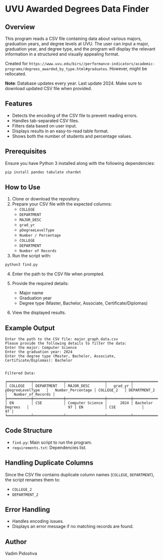 # UVU Awarded Degrees Data Finder

## Overview
This program reads a CSV file containing data about various majors, graduation years, and degree levels at UVU. The user can input a major, graduation year, and degree type, and the program will display the relevant information in a structured and visually appealing format.  

Created for `https://www.uvu.edu/birs//performance-indicators/academic-programs/degrees_awarded_by_type.html#graduates`.  However, might be rellocated.  

**Note**: Database updates every year. Last update 2024. Make sure to download updated CSV file when provided.  

## Features
- Detects the encoding of the CSV file to prevent reading errors.
- Handles tab-separated CSV files.
- Filters data based on user input.
- Displays results in an easy-to-read table format.
- Shows both the number of students and percentage values.

## Prerequisites
Ensure you have Python 3 installed along with the following dependencies:

```bash
pip install pandas tabulate chardet
```

## How to Use

1. Clone or download the repository.
2. Prepare your CSV file with the expected columns:
   - `COLLEGE`
   - `DEPARTMENT`
   - `MAJOR_DESC`
   - `grad_yr`
   - `pDegreeLevelType`
   - `Number / Percentage`
   - `COLLEGE`
   - `DEPARTMENT`
   - `Number of Records`
3. Run the script with:

```bash
python3 find.py
```

4. Enter the path to the CSV file when prompted.
5. Provide the required details:
   - Major name
   - Graduation year
   - Degree type (Master, Bachelor, Associate, Certificate/Diplomas)

6. View the displayed results.

## Example Output

```console
Enter the path to the CSV file: major_graph_data.csv
Please provide the following details to filter the data:
Enter the major: Computer Science
Enter the graduation year: 2024
Enter the degree type (Master, Bachelor, Associate, Certificate/Diplomas): Bachelor


Filtered Data:

╒═══════════╤══════════════╤══════════════════╤═══════════╤════════════════════╤═════════════════════╤═════════════╤════════════════╤═════════════════════╕
│ COLLEGE   │ DEPARTMENT   │ MAJOR_DESC       │   grad_yr │ pDegreeLevelType   │   Number_Percentage │ COLLEGE_2   │ DEPARTMENT_2   │   Number_of_Records │
╞═══════════╪══════════════╪══════════════════╪═══════════╪════════════════════╪═════════════════════╪═════════════╪════════════════╪═════════════════════╡
│ EN        │ CSE          │ Computer Science │      2024 │ Bachelor Degrees   │                  97 │ EN          │ CSE            │                  97 │
╘═══════════╧══════════════╧══════════════════╧═══════════╧════════════════════╧═════════════════════╧═════════════╧════════════════╧═════════════════════╛
```

## Code Structure

- `find.py`: Main script to run the program.
- `requirements.txt`: Dependencies list.

## Handling Duplicate Columns

Since the CSV file contains duplicate column names (`COLLEGE`, `DEPARTMENT`), the script renames them to:

- `COLLEGE_2`
- `DEPARTMENT_2`

## Error Handling

- Handles encoding issues.
- Displays an error message if no matching records are found.

## Author
Vadim Pidoshva


